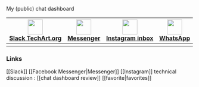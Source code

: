 
My (public) chat dashboard

| [<img src="https://a.slack-edge.com/80588/marketing/img/meta/favicon-32.png" width="40" height="40"><br>Slack TechArt.org](https://app.slack.com/client/T0A6X4Z9P) | [<img src="https://www.iconpacks.net/icons/2/free-icon-facebook-messenger-2881.png" width="40" height="40"><br>Messenger](https://www.messenger.com/) | [<img src="https://www.instagram.com/static/images/ico/favicon-200.png/ab6eff595bb1.png" width="40" height="40"><br>Instagram inbox](https://instagram.com/direct/inbox/) | [<img src="https://upload.wikimedia.org/wikipedia/commons/thumb/4/4c/WhatsApp_Logo_green.svg/250px-WhatsApp_Logo_green.svg.png" width="40" height="40"><br>WhatsApp](https://web.whatsapp.com/) |
| ------------------------------------------------------------------------------------------------------------------------------------------------------------------ | ----------------------------------------------------------------------------------------------------------------------------------------------------- | ------------------------------------------------------------------------------------------------------------------------------------------------------------------------- | ----------------------------------------------------------------------------------------------------------------------------------------------------------------------------------------------- |
|                                                                                                                                                                    |                                                                                                                                                       |                                                                                                                                                                           |                                                                                                                                                                                                 |

### Links
[[Slack]]
[[Facebook Messenger|Messenger]]
[[Instagram]]
technical discussion : [[chat dashboard review]]
[[favorite|favorites]]

